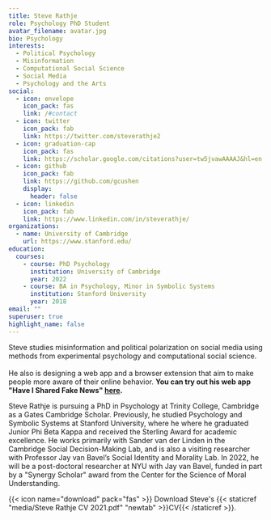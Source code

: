 ```yaml
---
title: Steve Rathje
role: Psychology PhD Student
avatar_filename: avatar.jpg
bio: Psychology
interests:
  - Political Psychology
  - Misinformation
  - Computational Social Science
  - Social Media
  - Psychology and the Arts
social:
  - icon: envelope
    icon_pack: fas
    link: /#contact
  - icon: twitter
    icon_pack: fab
    link: https://twitter.com/steverathje2
  - icon: graduation-cap
    icon_pack: fas
    link: https://scholar.google.com/citations?user=tw5jvawAAAAJ&hl=en
  - icon: github
    icon_pack: fab
    link: https://github.com/gcushen
    display:
      header: false
  - icon: linkedin
    icon_pack: fab
    link: https://www.linkedin.com/in/steverathje/
organizations:
  - name: University of Cambridge
    url: https://www.stanford.edu/
education:
  courses:
    - course: PhD Psychology
      institution: University of Cambridge
      year: 2022
    - course: BA in Psychology, Minor in Symbolic Systems
      institution: Stanford University
      year: 2018
email: ""
superuser: true
highlight_name: false
---
```

Steve studies misinformation and political polarization on social media using methods from experimental psychology and computational social science. \
\
He also is designing a web app and a browser extension that aim to make people more aware of their online behavior. **You can try out his web app "Have I Shared Fake News" [here](https://steverathje.shinyapps.io/HaveISharedFakeNews/).** 

Steve Rathje is pursuing a PhD in Psychology at Trinity College, Cambridge as a Gates Cambridge Scholar. Previously, he studied Psychology and Symbolic Systems at Stanford University, where he where he graduated Junior Phi Beta Kappa and received the Sterling Award for academic excellence. He works primarily with Sander van der Linden in the Cambridge Social Decision-Making Lab, and is also a visiting researcher with Professor Jay van Bavel’s Social Identity and Morality Lab. In 2022, he will be a post-doctoral researcher at NYU with Jay van Bavel, funded in part by a "Synergy Scholar" award from the Center for the Science of Moral Understanding.

{{< icon name="download" pack="fas" >}} Download Steve's {{< staticref "media/Steve Rathje CV 2021.pdf" "newtab" >}}CV{{< /staticref >}}.
